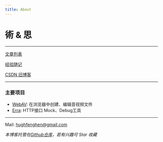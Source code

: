 ```yaml
---
title: About
---
```


# 術 & 思

---

[文章列表](./posts/)

[经验随记](https://github.com/hughfenghen/hughfenghen.github.io/issues?q=-label%3AGitalk%2C%E5%BF%83%E6%83%85%2C%E8%AF%97%E8%AF%8D)

[CSDN 旧博客](https://blog.csdn.net/lj745280746)

---

### 主要项目
- [WebAV](https://github.com/hughfenghen/WebAV/): 在浏览器中创建、编辑音视频文件
- [Erra](https://hughfenghen.github.io/erra/): HTTP接口 Mock、Debug工具  

---

Mail: <a href="mailto:hughfenghen@gmail.com">hughfenghen@gmail.com</a>

*本博客托管在[Github仓库](https://github.com/hughfenghen/hughfenghen.github.io)，若有兴趣可 Star 收藏*